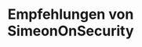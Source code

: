 ---
title: "Empfehlungen von SimeonOnSecurity"
description: "SimeonOnSecurity's Expertenempfehlungen für Sicherheits- und Datenschutzprodukte. Finden Sie erstklassige Software, Bücher, Plugins, Anbieter und mehr."
tags: ["Expertenempfehlungen", "Sicherheitsprodukte", "Datenschutzressourcen", "Anti-Virus-Software", "Lernmaterialien", "Browser-Plugins", "Mobilfunkanbieter", "professionelle Zertifizierungen", "sichere E-Mail-Anbieter", "Everyday Carry-Artikel", "Hacker-Toolkit", "Kopfhörer", "Mikrofone", "Lautsprecher", "Lernressourcen", "Messenger-Clients", "Organisationen zur Unterstützung", "Sicherheitskreatoren", "Dienstleistungsanbieter", "VPN-Anbieter", "Webcams", "Datenschutzwerkzeuge", "Erstklassige Produkte", "Sichere Kommunikation", "Datenschutz", "Netzwerksicherheit", "Audiogeräte", "Video-Konferenz"]
---